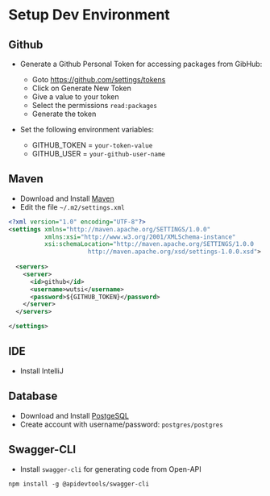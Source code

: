 # Setup Dev Environment

## Github
- Generate a Github Personal Token for accessing packages from GibHub:
  - Goto https://github.com/settings/tokens
  - Click on Generate New Token
  - Give a value to your token
  - Select the permissions `read:packages`
  - Generate the token

- Set the following environment variables:
  - GITHUB_TOKEN = `your-token-value`
  - GITHUB_USER = `your-github-user-name`

## Maven
- Download and Install [Maven](https://maven.apache.org/download.cgi)
- Edit the file `~/.m2/settings.xml`

```xml
<?xml version="1.0" encoding="UTF-8"?>
<settings xmlns="http://maven.apache.org/SETTINGS/1.0.0"
          xmlns:xsi="http://www.w3.org/2001/XMLSchema-instance"
          xsi:schemaLocation="http://maven.apache.org/SETTINGS/1.0.0
                      http://maven.apache.org/xsd/settings-1.0.0.xsd">
    
  <servers>
    <server>
      <id>github</id>
      <username>wutsi</username>
      <password>${GITHUB_TOKEN}</password>
    </server>
  </servers>

</settings>
```

## IDE
- Install IntelliJ

## Database
- Download and Install [PostgeSQL](https://www.postgresql.org/download/)
- Create account with username/password: `postgres/postgres`

## Swagger-CLI
- Install `swagger-cli` for generating code from Open-API
```
npm install -g @apidevtools/swagger-cli
```
